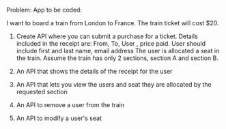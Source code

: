Problem: App to be coded:

I want to board a train from London to France. The train ticket will cost $20.

1. Create API where you can submit a purchase for a ticket. Details included in the receipt are:
From, To, User , price paid.
User should include first and last name, email address
The user is allocated a seat in the train. Assume the train has only 2 sections, section A and section B.

2. An API that shows the details of the receipt for the user
3. An API that lets you view the users and seat they are allocated by the requested section
4. An API to remove a user from the train
5. An API to modify a user's seat
